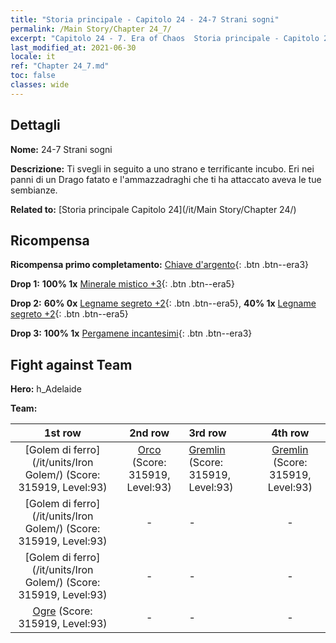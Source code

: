 ```yaml
---
title: "Storia principale - Capitolo 24 - 24-7 Strani sogni"
permalink: /Main Story/Chapter 24_7/
excerpt: "Capitolo 24 - 7. Era of Chaos  Storia principale - Capitolo 24_7. 24-7 Strani sogni"
last_modified_at: 2021-06-30
locale: it
ref: "Chapter 24_7.md"
toc: false
classes: wide
---
```


## Dettagli

 **Nome:** 24-7 Strani sogni

 **Descrizione:** Ti svegli in seguito a uno strano e terrificante incubo. Eri nei panni di un Drago fatato e l'ammazzadraghi che ti ha attaccato aveva le tue sembianze.

 **Related to:** [Storia principale Capitolo 24](/it/Main Story/Chapter 24/)

## Ricompensa

 **Ricompensa primo completamento:** [Chiave d'argento](/ItemsIT/con_693/){: .btn .btn--era3}

 **Drop 1:** **100% 1x** [Minerale mistico +3](/ItemsIT/mat_82/){: .btn .btn--era5}

 **Drop 2:** **60% 0x** [Legname segreto +2](/ItemsIT/mat_76/){: .btn .btn--era5}, **40% 1x** [Legname segreto +2](/ItemsIT/mat_76/){: .btn .btn--era5}

 **Drop 3:** **100% 1x** [Pergamene incantesimi](/ItemsIT/con_694/){: .btn .btn--era3}


## Fight against Team
 **Hero:** h_Adelaide

 **Team:**


  | 1st row | 2nd row | 3rd row | 4th row |
  |:----:|:----:|:----|:----:|
  | [Golem di ferro](/it/units/Iron Golem/) (Score: 315919, Level:93)  | [Orco](/it/units/Orc/) (Score: 315919, Level:93)  | [Gremlin](/it/units/Gremlin/) (Score: 315919, Level:93)  | [Gremlin](/it/units/Gremlin/) (Score: 315919, Level:93)  |
  | [Golem di ferro](/it/units/Iron Golem/) (Score: 315919, Level:93)  | - | - | - |
  | [Golem di ferro](/it/units/Iron Golem/) (Score: 315919, Level:93)  | - | - | - |
  | [Ogre](/it/units/Ogre/) (Score: 315919, Level:93)  | - | - | - |


